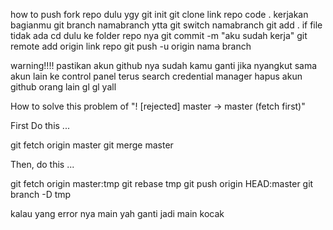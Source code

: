 how to push
fork repo dulu ygy
git init
git clone link repo
code .
kerjakan bagianmu
git branch namabranch ytta
git switch namabranch
git add .
if file tidak ada cd dulu ke folder repo nya
git commit -m "aku sudah kerja"
git remote add origin link repo
git push -u origin nama branch

warning!!!! 
pastikan akun github nya sudah kamu ganti
jika nyangkut sama akun lain ke control panel terus search credential manager hapus akun github orang lain
gl gl yall

How to solve this problem of "! [rejected] master -> master (fetch first)"

First Do this ...

git fetch origin master
git merge  master

Then, do this ...

git fetch origin master:tmp
git rebase tmp
git push origin HEAD:master
git branch -D tmp

kalau yang error nya main yah ganti jadi main kocak
